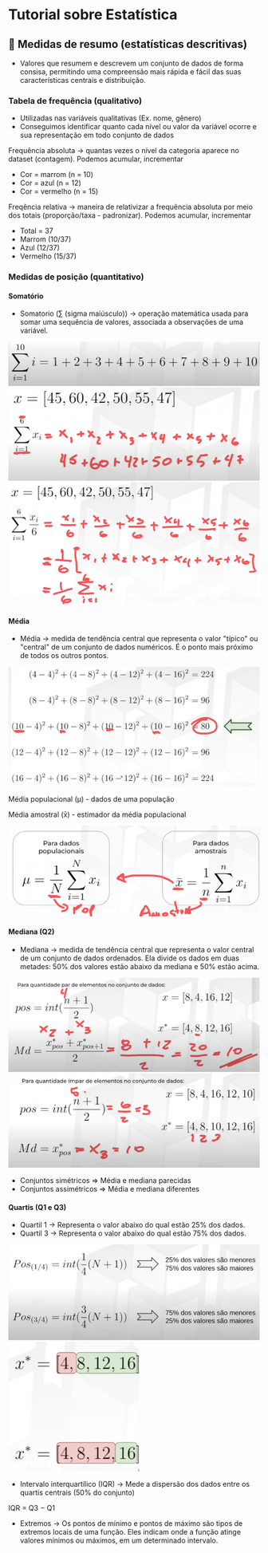 # Tutorial sobre Estatística
## 📏 Medidas de resumo (estatísticas descritivas)
- Valores que resumem e descrevem um conjunto de dados de forma consisa, permitindo uma compreensão mais rápida e fácil das suas características centrais e distribuição.

### Tabela de frequência (qualitativo)
- Utilizadas nas variáveis qualitativas (Ex. nome, gênero)
- Conseguimos identificar quanto cada nível ou valor da variável ocorre e sua representação em todo conjunto de dados

Frequência absoluta -> quantas vezes o nível da categoria aparece no dataset (contagem). Podemos acumular, incrementar
- Cor = marrom (n = 10)
- Cor = azul (n = 12)
- Cor = vermelho (n = 15)

Freqência relativa -> maneira de relativizar a frequência absoluta por meio dos totais (proporção/taxa - padronizar).
Podemos acumular, incrementar
- Total = 37
- Marrom (10/37)
- Azul (12/37)
- Vermelho (15/37)

### Medidas de posição (quantitativo)
#### Somatório
- Somatorio (∑ (sigma maiúsculo)) -> operação matemática usada para somar uma sequência de valores, associada a observações de uma variável.

![Somatorio](image-3.png)
![Somatorio2](image-5.png)
![Somatorio3](image-7.png)

#### Média
- Média -> medida de tendência central que representa o valor "típico" ou "central" de um conjunto de dados numéricos. É o ponto mais próximo de todos os outros pontos.

![Média](image-9.png)

Média populacional (μ) - dados de uma população

Média amostral (x̄) - estimador da média populacional

![Média2](image-8.png)

#### Mediana (Q2)
- Mediana ->  medida de tendência central que representa o valor central de um conjunto de dados ordenados. Ela divide os dados em duas metades: 50% dos valores estão abaixo da mediana e 50% estão acima.

![Mediana](image-10.png)
![Mediana2](image-11.png)

- Conjuntos simétricos => Média e mediana parecidas
- Conjuntos assimétricos => Média e mediana diferentes

#### Quartis (Q1 e Q3)
- Quartil 1 -> Representa o valor abaixo do qual estão 25% dos dados.
- Quartil 3 -> Representa o valor abaixo do qual estão 75% dos dados.

![Quartis](image-12.png)
![Quartis2](image-13.png)

- Intervalo interquartílico (IQR) -> Mede a dispersão dos dados entre os quartis centrais (50% do conjunto)

IQR = Q3 − Q1

- Extremos -> Os pontos de mínimo e pontos de máximo são tipos de extremos locais de uma função. Eles indicam onde a função atinge valores mínimos ou máximos, em um determinado intervalo.